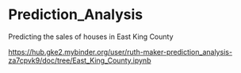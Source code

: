 # Prediction_Analysis
Predicting the sales of houses in East King County

https://hub.gke2.mybinder.org/user/ruth-maker-prediction_analysis-za7cpvk9/doc/tree/East_King_County.ipynb

